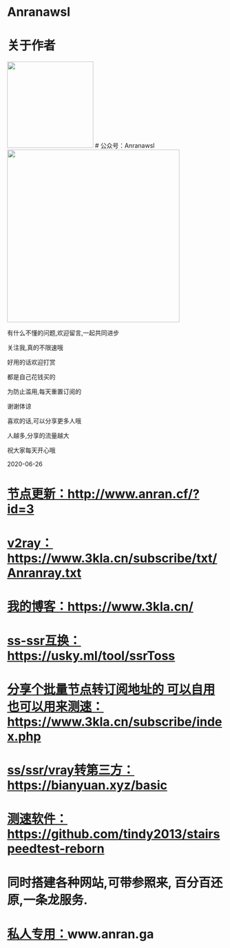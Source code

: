 # Anranawsl
# 关于作者  
<img src="https://mmbiz.qpic.cn/mmbiz_jpg/T2j1kJwdpLbeahPBzd3LIESuPAbdUbt5rvOguQPWr59fA3DU63qbiclIwuqI3BsPhSoSsL3FmDGphEuwicbhPRlw/0?wx_fmt=jpeg" width=200px;>  
# 公众号：Anranawsl  
<img src="https://mmbiz.qpic.cn/mmbiz_png/T2j1kJwdpLYyzETke1pTB6ZzDGj2A6uRTpPicauL7SgYuc4vEmYjrCVzaFJAZictgGhoKsRB5G4Wogo7G9uXSooQ/0?wx_fmt=png" width=400px;>  
  
有什么不懂的问题,欢迎留言,一起共同进步  

关注我,真的不限速哦  

好用的话欢迎打赏  

都是自己花钱买的  

为防止滥用,每天重置订阅的

谢谢体谅

喜欢的话,可以分享更多人哦

人越多,分享的流量越大

祝大家每天开心哦


2020-06-26  
# [节点更新：](http://www.anran.cf/?id=3 "节点更新：")http://www.anran.cf/?id=3

# [v2ray：](https://www.3kla.cn/subscribe/txt/Anranray.txt "v2ray：")https://www.3kla.cn/subscribe/txt/Anranray.txt

# [我的博客：](https://www.3kla.cn/ "我的博客：")https://www.3kla.cn/

# [ss-ssr互换：](https://usky.ml/tool/ssrToss "ss-ssr互换：")https://usky.ml/tool/ssrToss

# [分享个批量节点转订阅地址的 可以自用  也可以用来测速：](https://www.3kla.cn/subscribe/index.php "分享个批量节点转订阅地址的 可以自用  也可以用来测速：")https://www.3kla.cn/subscribe/index.php

# [ss/ssr/vray转第三方：](https://bianyuan.xyz/basic "ss/ssr/vray转第三方：")https://bianyuan.xyz/basic

# [测速软件：](https://github.com/tindy2013/stairspeedtest-reborn "测速软件：")https://github.com/tindy2013/stairspeedtest-reborn

# 同时搭建各种网站,可带参照来,  百分百还原,一条龙服务.  
# [私人专用：](www.anran.ga"私人专用：")www.anran.ga
